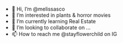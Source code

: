 - 👋 Hi, I’m @melissasco
- 👀 I’m interested in plants & horror movies
- 🌱 I’m currently learning Real Estate
- 💞️ I’m looking to collaborate on ...
- 📫 How to reach me @stayflowerchild on IG

<!---
melissasco/melissasco is a ✨ special ✨ repository because its `README.md` (this file) appears on your GitHub profile.
You can click the Preview link to take a look at your changes.
--->
